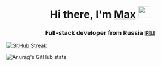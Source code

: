 <h1 align="center">Hi there, I'm <a href="https://t.me/callmeyungpluxury" target="_blank">Max</a> 
<img src="https://github.com/blackcater/blackcater/raw/main/images/Hi.gif" height="32"/></h1>
<h3 align="center">Full-stack developer from Russia 🇷🇺</h3>

[![GitHub Streak](https://streak-stats.demolab.com?user=yungpluxury&theme=dark&hide_border=true&mode=weekly&card_width=846)](https://git.io/streak-stats)

![Anurag's GitHub stats](https://github-readme-stats.vercel.app/api?username=yungpluxury&show_icons=true&theme=transparent)
